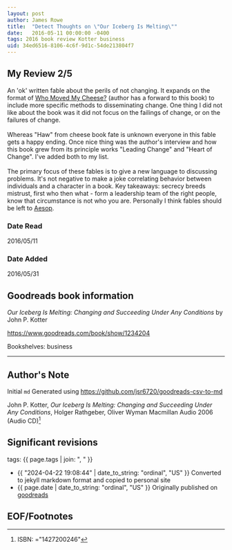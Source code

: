 ```yaml
---
layout: post
author: James Rowe
title:  "Detect Thoughts on \"Our Iceberg Is Melting\""
date:   2016-05-11 00:00:00 -0400
tags: 2016 book review Kotter business
uid: 34ed6516-8106-4c6f-9d1c-54de213804f7
---
```




## My Review 2/5

An 'ok' written fable about the perils of not changing. It expands on the format of [Who Moved My Cheese?](https://www.goodreads.com/book/show/4894) (author has a forward to this book) to include more specific methods to disseminating change. One thing I did not like about the book was it did not focus on the failings of change, or on the failures of change.<br/><br/>Whereas "Haw" from cheese book fate is unknown everyone in this fable gets a happy ending. Once nice thing was the author's interview and how this book grew from its principle works "Leading Change" and "Heart of Change". I've added both to my list.<br/><br/>The primary focus of these fables is to give a new language to discussing problems. It's not negative to make a joke correlating behavior between individuals and a character in a book. Key takeaways: secrecy breeds mistrust, first who then what - form a leadership team of the right people, know that circumstance is not who you are. Personally I think fables should be left to [Aesop](https://www.goodreads.com/author/show/12452).

### Date Read
2016/05/11

### Date Added
2016/05/31

## Goodreads book information

*Our Iceberg Is Melting: Changing and Succeeding Under Any Conditions* by John P. Kotter

https://www.goodreads.com/book/show/1234204

Bookshelves: business

---

## Author's Note

Initial `md` Generated using https://github.com/jsr6720/goodreads-csv-to-md

John P. Kotter, *Our Iceberg Is Melting: Changing and Succeeding Under Any Conditions*, Holger Rathgeber, Oliver Wyman Macmillan Audio 2006 (Audio CD)[^1]

## Significant revisions

tags: {{ page.tags | join: ", " }} <!-- todo move this somewhere -->

- {{ "2024-04-22 19:08:44" | date_to_string: "ordinal", "US" }} Converted to jekyll markdown format and copied to personal site
- {{ page.date | date_to_string: "ordinal", "US" }} Originally published on [goodreads](https://www.goodreads.com)

## EOF/Footnotes

[^1]: ISBN: ="1427200246"